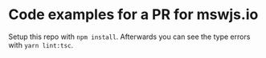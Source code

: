 # Code examples for a PR for mswjs.io

Setup this repo with `npm install`. Afterwards you can see the type errors with `yarn lint:tsc`.
